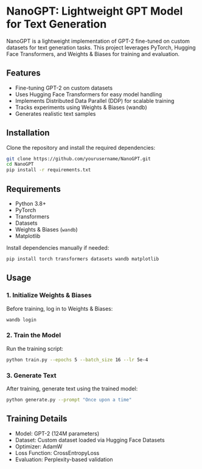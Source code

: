 # NanoGPT: Lightweight GPT Model for Text Generation

NanoGPT is a lightweight implementation of GPT-2 fine-tuned on custom datasets for text generation tasks. This project leverages PyTorch, Hugging Face Transformers, and Weights & Biases for training and evaluation.

## Features
- Fine-tuning GPT-2 on custom datasets
- Uses Hugging Face Transformers for easy model handling
- Implements Distributed Data Parallel (DDP) for scalable training
- Tracks experiments using Weights & Biases (wandb)
- Generates realistic text samples

## Installation

Clone the repository and install the required dependencies:

```bash
git clone https://github.com/yourusername/NanoGPT.git
cd NanoGPT
pip install -r requirements.txt
```

## Requirements
- Python 3.8+
- PyTorch
- Transformers
- Datasets
- Weights & Biases (`wandb`)
- Matplotlib

Install dependencies manually if needed:

```bash
pip install torch transformers datasets wandb matplotlib
```

## Usage

### 1. Initialize Weights & Biases
Before training, log in to Weights & Biases:

```bash
wandb login
```

### 2. Train the Model
Run the training script:

```bash
python train.py --epochs 5 --batch_size 16 --lr 5e-4
```

### 3. Generate Text
After training, generate text using the trained model:

```bash
python generate.py --prompt "Once upon a time"
```

## Training Details
- Model: GPT-2 (124M parameters)
- Dataset: Custom dataset loaded via Hugging Face Datasets
- Optimizer: AdamW
- Loss Function: CrossEntropyLoss
- Evaluation: Perplexity-based validation



